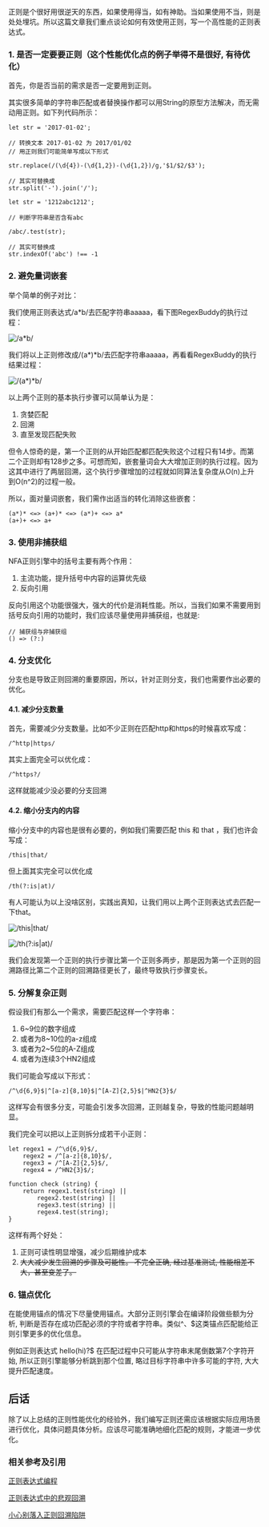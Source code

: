 正则是个很好用很逆天的东西，如果使用得当，如有神助。当如果使用不当，则是处处埋坑。所以这篇文章我们重点谈论如何有效使用正则，写一个高性能的正则表达式。

### 1. 是否一定要要正则（这个性能优化点的例子举得不是很好, 有待优化）

首先，你是否当前的需求是否一定要用到正则。

其实很多简单的字符串匹配或者替换操作都可以用String的原型方法解决，而无需动用正则。如下列代码所示：

```
let str = '2017-01-02';

// 转换文本 2017-01-02 为 2017/01/02
// 用正则我们可能简单写成以下形式

str.replace(/(\d{4})-(\d{1,2})-(\d{1,2})/g,'$1/$2/$3');

// 其实可替换成
str.split('-').join('/');
```

```
let str = '1212abc1212';

// 判断字符串是否含有abc

/abc/.test(str);

// 其实可替换成
str.indexOf('abc') !== -1
```

### 2. 避免量词嵌套

举个简单的例子对比：

我们使用正则表达式/a*b/去匹配字符串aaaaa，看下图RegexBuddy的执行过程：

![/a*b/](./imgs/regex-opt1.png)

我们将以上正则修改成/(a*)*b/去匹配字符串aaaaa，再看看RegexBuddy的执行结果过程：

![/(a*)*b/](./imgs/regex-opt2.png)

以上两个正则的基本执行步骤可以简单认为是：

1. 贪婪匹配
2. 回溯
3. 直至发现匹配失败

但令人惊奇的是，第一个正则的从开始匹配都匹配失败这个过程只有14步。而第二个正则却有128步之多。可想而知，嵌套量词会大大增加正则的执行过程。因为这其中进行了两层回溯，这个执行步骤增加的过程就如同算法复杂度从O(n)上升到O(n^2)的过程一般。

所以，面对量词嵌套，我们需作出适当的转化消除这些嵌套：

```
(a*)* <=> (a+)* <=> (a*)+ <=> a*
(a+)+ <=> a+
```

### 3. 使用非捕获组

NFA正则引擎中的括号主要有两个作用：

1. 主流功能，提升括号中内容的运算优先级
2. 反向引用

反向引用这个功能很强大，强大的代价是消耗性能。所以，当我们如果不需要用到括号反向引用的功能时，我们应该尽量使用非捕获组，也就是:

```
// 捕获组与非捕获组
() => (?:)
```

### 4. 分支优化

分支也是导致正则回溯的重要原因，所以，针对正则分支，我们也需要作出必要的优化。

#### 4.1. 减少分支数量

首先，需要减少分支数量。比如不少正则在匹配http和https的时候喜欢写成：

```
/^http|https/
```

其实上面完全可以优化成：

```
/^https?/
```

这样就能减少没必要的分支回溯

#### 4.2. 缩小分支内的内容

缩小分支中的内容也是很有必要的，例如我们需要匹配 this 和 that ，我们也许会写成：

```
/this|that/
```

但上面其实完全可以优化成

```
/th(?:is|at)/
```

有人可能认为以上没啥区别，实践出真知，让我们用以上两个正则表达式去匹配一下that。

![/this|that/](./imgs/regex-opt3.png)

![/th(?:is|at)/](./imgs/regex-opt4.png)

我们会发现第一个正则的执行步骤比第一个正则多两步，那是因为第一个正则的回溯路径比第二个正则的回溯路径更长了，最终导致执行步骤变长。

### 5. 分解复杂正则

假设我们有那么一个需求，需要匹配这样一个字符串：

1. 6~9位的数字组成
2. 或者为8~10位的a-z组成
3. 或者为2~5位的A-Z组成
4. 或者为连续3个HN2组成

我们可能会写成以下形式：

```
/^\d{6,9}$|^[a-z]{8,10}$|^[A-Z]{2,5}$|^HN2{3}$/
```
这样写会有很多分支，可能会引发多次回溯，正则越复杂，导致的性能问题越明显。

我们完全可以把以上正则拆分成若干小正则：

```
let regex1 = /^\d{6,9}$/,
    regex2 = /^[a-z]{8,10}$/,
    regex3 = /^[A-Z]{2,5}$/,
    regex4 = /^HN2{3}$/;

function check (string) {
    return regex1.test(string) ||
        regex2.test(string) ||
        regex3.test(string) ||
        regex4.test(string);
}

```

这样有两个好处：

1. 正则可读性明显增强，减少后期维护成本
2. <del>大大减少发生回溯的步骤及可能性。 不完全正确, 经过基准测试, 性能相差不大，甚至变差了。</del>

### 6. 锚点优化

在能使用锚点的情况下尽量使用锚点。大部分正则引擎会在编译阶段做些额为分析, 判断是否存在成功匹配必须的字符或者字符串。类似^、$这类锚点匹配能给正则引擎更多的优化信息。

例如正则表达式 hello(hi)?$ 在匹配过程中只可能从字符串末尾倒数第7个字符开始, 所以正则引擎能够分析跳到那个位置, 略过目标字符串中许多可能的字符, 大大提升匹配速度。

## 后话

除了以上总结的正则性能优化的经验外，我们编写正则还需应该根据实际应用场景进行优化，具体问题具体分析。应该尽可能准确地细化匹配的规则，才能进一步优化。


### 相关参考及引用  

[正则表达式编程](https://zhuanlan.zhihu.com/p/27571489)

[正则表达式中的悲观回溯](https://loveky.github.io/2017/05/31/regular-expressions-catastrophic-backtracking/?from=singlemessage)

[小心别落入正则回溯陷阱](https://juejin.im/entry/59f7f41ef265da4322407f37?from=singlemessage)